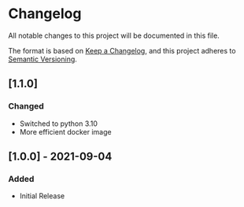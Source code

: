 # Changelog
All notable changes to this project will be documented in this file.

The format is based on [Keep a Changelog](https://keepachangelog.com/en/1.0.0/),
and this project adheres to [Semantic Versioning](https://semver.org/spec/v2.0.0.html).

## [1.1.0]
### Changed
- Switched to python 3.10
- More efficient docker image

## [1.0.0] - 2021-09-04
### Added
- Initial Release
